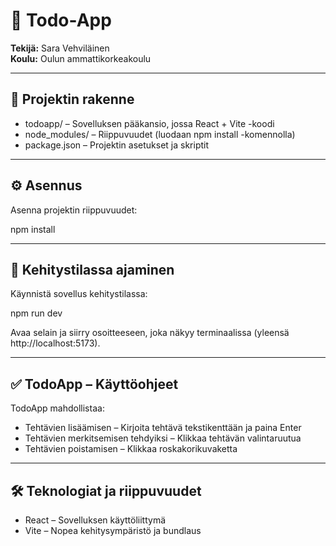 # 📝 Todo-App

**Tekijä:** Sara Vehviläinen  
**Koulu:** Oulun ammattikorkeakoulu  

---

## 📂 Projektin rakenne

- todoapp/ – Sovelluksen pääkansio, jossa React + Vite -koodi
- node_modules/ – Riippuvuudet (luodaan npm install -komennolla)
- package.json – Projektin asetukset ja skriptit

---

## ⚙️ Asennus

Asenna projektin riippuvuudet:

npm install

---

## 🚀 Kehitystilassa ajaminen

Käynnistä sovellus kehitystilassa:

npm run dev

Avaa selain ja siirry osoitteeseen, joka näkyy terminaalissa (yleensä http://localhost:5173).

---

## ✅ TodoApp – Käyttöohjeet

TodoApp mahdollistaa:

- Tehtävien lisäämisen – Kirjoita tehtävä tekstikenttään ja paina Enter
- Tehtävien merkitsemisen tehdyiksi – Klikkaa tehtävän valintaruutua
- Tehtävien poistamisen – Klikkaa roskakorikuvaketta

---

## 🛠 Teknologiat ja riippuvuudet

- React – Sovelluksen käyttöliittymä
- Vite – Nopea kehitysympäristö ja bundlaus




